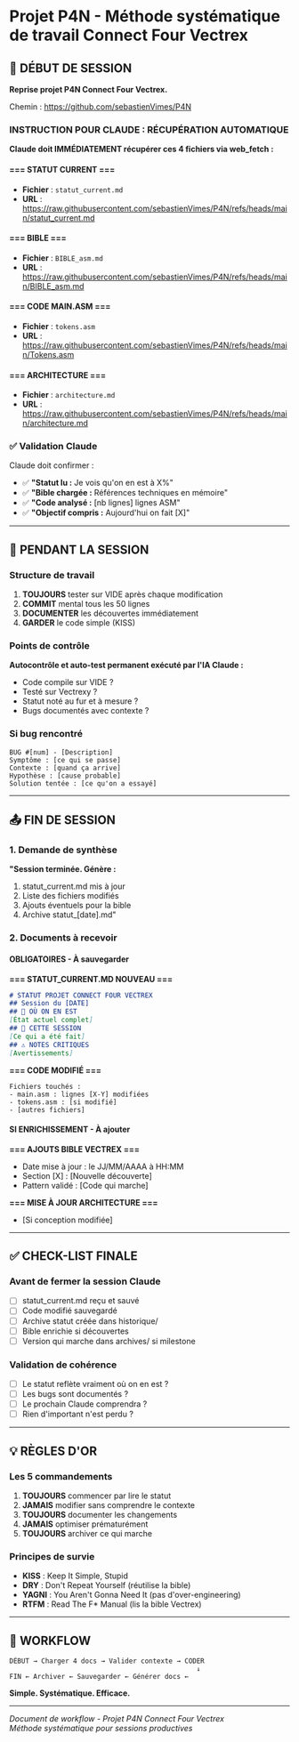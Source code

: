 # Projet P4N - Méthode systématique de travail Connect Four Vectrex

## 📂 DÉBUT DE SESSION

**Reprise projet P4N Connect Four Vectrex.**

Chemin : https://github.com/sebastienVimes/P4N

### INSTRUCTION POUR CLAUDE : RÉCUPÉRATION AUTOMATIQUE

**Claude doit IMMÉDIATEMENT récupérer ces 4 fichiers via web_fetch :**

#### === STATUT CURRENT ===
- **Fichier** : `statut_current.md`
- **URL** : https://raw.githubusercontent.com/sebastienVimes/P4N/refs/heads/main/statut_current.md

#### === BIBLE ===
- **Fichier** : `BIBLE_asm.md`
- **URL** : https://raw.githubusercontent.com/sebastienVimes/P4N/refs/heads/main/BIBLE_asm.md

#### === CODE MAIN.ASM ===
- **Fichier** : `tokens.asm`
- **URL** : https://raw.githubusercontent.com/sebastienVimes/P4N/refs/heads/main/Tokens.asm

#### === ARCHITECTURE ===
- **Fichier** : `architecture.md`
- **URL** : https://raw.githubusercontent.com/sebastienVimes/P4N/refs/heads/main/architecture.md

### ✅ Validation Claude

Claude doit confirmer :
- ✅ **"Statut lu :** Je vois qu'on en est à X%"
- ✅ **"Bible chargée :** Références techniques en mémoire"
- ✅ **"Code analysé :** [nb lignes] lignes ASM"
- ✅ **"Objectif compris :** Aujourd'hui on fait [X]"

---

## 🔄 PENDANT LA SESSION

### Structure de travail

1. **TOUJOURS** tester sur VIDE après chaque modification
2. **COMMIT** mental tous les 50 lignes
3. **DOCUMENTER** les découvertes immédiatement
4. **GARDER** le code simple (KISS)

### Points de contrôle

**Autocontrôle et auto-test permanent exécuté par l'IA Claude :**
- Code compile sur VIDE ?
- Testé sur Vectrexy ?
- Statut noté au fur et à mesure ?
- Bugs documentés avec contexte ?

### Si bug rencontré

```
BUG #[num] - [Description]
Symptôme : [ce qui se passe]
Contexte : [quand ça arrive]
Hypothèse : [cause probable]
Solution tentée : [ce qu'on a essayé]
```

---

## 📤 FIN DE SESSION

### 1. Demande de synthèse

**"Session terminée. Génère :**
1. statut_current.md mis à jour
2. Liste des fichiers modifiés
3. Ajouts éventuels pour la bible
4. Archive statut_[date].md"

### 2. Documents à recevoir

#### OBLIGATOIRES - À sauvegarder

**=== STATUT_CURRENT.MD NOUVEAU ===**

```markdown
# STATUT PROJET CONNECT FOUR VECTREX
## Session du [DATE]
## 📍 OÙ ON EN EST
[État actuel complet]
## 📝 CETTE SESSION
[Ce qui a été fait]
## ⚠️ NOTES CRITIQUES
[Avertissements]
```

**=== CODE MODIFIÉ ===**

```
Fichiers touchés :
- main.asm : lignes [X-Y] modifiées
- tokens.asm : [si modifié]
- [autres fichiers]
```

#### SI ENRICHISSEMENT - À ajouter

**=== AJOUTS BIBLE VECTREX ===**
- Date mise à jour : le JJ/MM/AAAA à HH:MM
- Section [X] : [Nouvelle découverte]
- Pattern validé : [Code qui marche]

**=== MISE À JOUR ARCHITECTURE ===**
- [Si conception modifiée]

---

## ✅ CHECK-LIST FINALE

### Avant de fermer la session Claude

- [ ] statut_current.md reçu et sauvé
- [ ] Code modifié sauvegardé
- [ ] Archive statut créée dans historique/
- [ ] Bible enrichie si découvertes
- [ ] Version qui marche dans archives/ si milestone

### Validation de cohérence

- [ ] Le statut reflète vraiment où on en est ?
- [ ] Les bugs sont documentés ?
- [ ] Le prochain Claude comprendra ?
- [ ] Rien d'important n'est perdu ?

---

## 💡 RÈGLES D'OR

### Les 5 commandements

1. **TOUJOURS** commencer par lire le statut
2. **JAMAIS** modifier sans comprendre le contexte
3. **TOUJOURS** documenter les changements
4. **JAMAIS** optimiser prématurément
5. **TOUJOURS** archiver ce qui marche

### Principes de survie

- **KISS** : Keep It Simple, Stupid
- **DRY** : Don't Repeat Yourself (réutilise la bible)
- **YAGNI** : You Aren't Gonna Need It (pas d'over-engineering)
- **RTFM** : Read The F* Manual (lis la bible Vectrex)

---

## 🎯 WORKFLOW

```
DÉBUT → Charger 4 docs → Valider contexte → CODER
                                               ↓
FIN ← Archiver ← Sauvegarder ← Générer docs ←
```

**Simple. Systématique. Efficace.**

---

*Document de workflow - Projet P4N Connect Four Vectrex*  
*Méthode systématique pour sessions productives*
